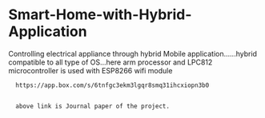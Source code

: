 # Smart-Home-with-Hybrid-Application
Controlling electrical appliance through hybrid Mobile application......hybrid compatible to all type of OS...here  arm processor and LPC812 microcontroller is used with ESP8266 wifi module
      
      
      https://app.box.com/s/6tnfgc3ekm3lgqr8smq31ihcxiopn3b0
      
      
      above link is Journal paper of the project.
